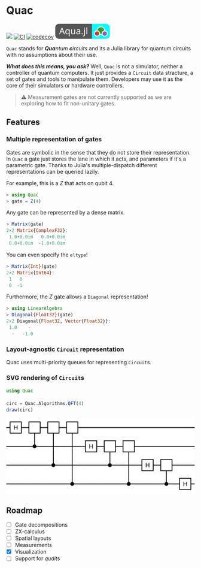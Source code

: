 # Quac

[![](https://img.shields.io/badge/docs-stable-blue)](https://bsc-quantic.github.io/Quac.jl)
[![CI](https://github.com/bsc-quantic/Quac.jl/actions/workflows/CI.yml/badge.svg)](https://github.com/bsc-quantic/Quac.jl/actions/workflows/CI.yml)
[![codecov](https://codecov.io/gh/bsc-quantic/Quac.jl/branch/master/graph/badge.svg?token=D7KVE9SG9Z)](https://codecov.io/gh/bsc-quantic/Quac.jl)
[![Aqua QA](https://raw.githubusercontent.com/JuliaTesting/Aqua.jl/master/badge.svg)](https://github.com/JuliaTesting/Aqua.jl)

`Quac` stands for _**Qua**ntum **c**ircuits_ and its a Julia library for quantum circuits with no assumptions about their use.

**_What does this means, you ask?_** Well, `Quac` is not a simulator, neither a controller of quantum computers. It just provides a `Circuit` data stracture, a set of gates and tools to manipulate them. Developers may use it as the core of their simulators or hardware controllers.

> ⚠️ Measurement gates are not currently supported as we are exploring how to fit non-unitary gates.

## Features
### Multiple representation of gates

Gates are symbolic in the sense that they do not store their representation. In `Quac` a gate just stores the lane in which it acts, and parameters if it's a parametric gate. Thanks to Julia's multiple-dispatch different representations can be queried lazily.

For example, this is a $Z$ that acts on qubit 4.
```julia
> using Quac
> gate = Z(4)
```

Any gate can be represented by a dense matrix.
```julia
> Matrix(gate)
2×2 Matrix{ComplexF32}:
 1.0+0.0im   0.0+0.0im
 0.0+0.0im  -1.0+0.0im
```

You can even specify the `eltype`!
```julia
> Matrix{Int}(gate)
2×2 Matrix{Int64}:
 1   0
 0  -1
```

Furthermore, the $Z$ gate allows a `Diagonal` representation!
```julia
> using LinearAlgebra
> Diagonal{Float32}(gate)
2×2 Diagonal{Float32, Vector{Float32}}:
 1.0    ⋅
  ⋅   -1.0
```

### Layout-agnostic `Circuit` representation
Quac uses multi-priority queues for representing `Circuit`s.

### SVG rendering of `Circuit`s
```julia
using Quac

circ = Quac.Algorithms.QFT(4)
draw(circ)
```
![Quantum Fourier Transform](assets/qft.svg)

## Roadmap
- [ ] Gate decompositions
- [ ] ZX-calculus
- [ ] Spatial layouts
- [ ] Measurements
- [x] Visualization
- [ ] Support for _qudits_